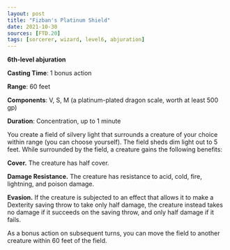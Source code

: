 ```yaml
---
layout: post
title: "Fizban's Platinum Shield"
date: 2021-10-30
sources: [FTD.20]
tags: [sorcerer, wizard, level6, abjuration]
---
```


**6th-level abjuration**

**Casting Time**: 1 bonus action

**Range**: 60 feet

**Components**: V, S, M (a platinum-plated dragon scale, worth at least 500 gp)

**Duration**: Concentration, up to 1 minute

You create a field of silvery light that surrounds a creature of your choice within range (you can choose yourself). The field sheds dim light out to 5 feet. While surrounded by the field, a creature gains the following benefits:

**Cover.** The creature has half cover.

**Damage Resistance.** The creature has resistance to acid, cold, fire, lightning, and poison damage.

**Evasion.** If the creature is subjected to an effect that allows it to make a Dexterity saving throw to take only half damage, the creature instead takes no damage if it succeeds on the saving throw, and only half damage if it fails.

As a bonus action on subsequent turns, you can move the field to another creature within 60 feet of the field.
